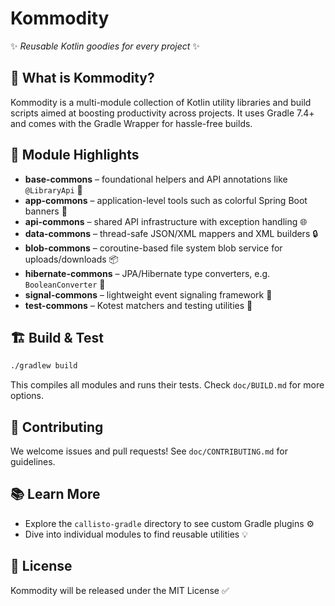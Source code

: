 # Kommodity

✨ *Reusable Kotlin goodies for every project* ✨

## 🚀 What is Kommodity?

Kommodity is a multi-module collection of Kotlin utility libraries and build scripts aimed at boosting productivity across projects. It uses Gradle 7.4+ and comes with the Gradle Wrapper for hassle-free builds.

## 🧩 Module Highlights

- **base-commons** – foundational helpers and API annotations like `@LibraryApi` 💠
- **app-commons** – application-level tools such as colorful Spring Boot banners 🎨
- **api-commons** – shared API infrastructure with exception handling 🌐
- **data-commons** – thread-safe JSON/XML mappers and XML builders 🔒
- **blob-commons** – coroutine-based file system blob service for uploads/downloads 📦
- **hibernate-commons** – JPA/Hibernate type converters, e.g. `BooleanConverter` 🔄
- **signal-commons** – lightweight event signaling framework 📣
- **test-commons** – Kotest matchers and testing utilities 🧪

## 🏗️ Build & Test

```bash
./gradlew build
```
This compiles all modules and runs their tests. Check `doc/BUILD.md` for more options.

## 🤝 Contributing

We welcome issues and pull requests! See `doc/CONTRIBUTING.md` for guidelines.

## 📚 Learn More

- Explore the `callisto-gradle` directory to see custom Gradle plugins ⚙️
- Dive into individual modules to find reusable utilities 💡

## 📄 License

Kommodity will be released under the MIT License ✅
